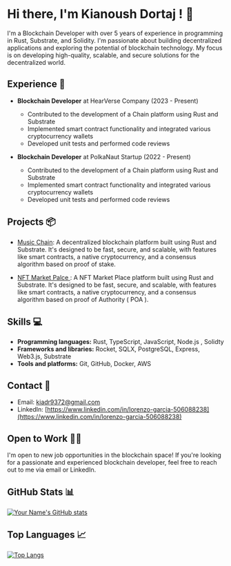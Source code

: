 # Hi there, I'm  Kianoush Dortaj ! 👋

 I'm a Blockchain Developer with over 5 years of experience in programming in Rust, Substrate, and Solidity. I'm passionate about building decentralized applications and exploring the potential of blockchain technology. My focus is on developing high-quality, scalable, and secure solutions for the decentralized world.


## Experience 🚀

- **Blockchain Developer** at HearVerse Company (2023 - Present)
  - Contributed to the development of a Chain platform using Rust and Substrate
  - Implemented smart contract functionality and integrated various cryptocurrency wallets
  - Developed unit tests and performed code reviews

- **Blockchain Developer** at PolkaNaut Startup (2022 - Present)
  - Contributed to the development of a Chain platform using Rust and Substrate
  - Implemented smart contract functionality and integrated various cryptocurrency wallets
  - Developed unit tests and performed code reviews

## Projects 📦

- [Music Chain](https://github.com/HearVerse/music-chain): A decentralized blockchain platform built using Rust and Substrate. It's designed to be fast, secure, and scalable, with features like smart contracts, a native cryptocurrency, and a consensus algorithm based on proof of stake.

- [NFT Market Palce ](https://github.com/Kianoush-Dortaj/substrate_nft): A NFT Market Place platform built using Rust and Substrate. It's designed to be fast, secure, and scalable, with features like smart contracts, a native cryptocurrency, and a consensus algorithm based on proof of Authority ( POA ).



## Skills 💻

- **Programming languages:** Rust, TypeScript, JavaScript, Node.js , Solidty
- **Frameworks and libraries:** Rocket, SQLX, PostgreSQL, Express, Web3.js, Substrate
- **Tools and platforms:** Git, GitHub, Docker, AWS

## Contact 📧

- Email: [kiadr9372@gmail.com](mailto:kiadr9372@gmail.com)
- LinkedIn: [https://www.linkedin.com/in/lorenzo-garcia-506088238](https://www.linkedin.com/in/lorenzo-garcia-506088238)

## Open to Work 👨‍💻

I'm open to new job opportunities in the blockchain space! If you're looking for a passionate and experienced blockchain developer, feel free to reach out to me via email or LinkedIn.

## GitHub Stats 📊

[![Your Name's GitHub stats](https://github-readme-stats.vercel.app/api?username=Kianoush-Dortaj&show_icons=true&theme=dracula)](https://github.com/Kianoush-Dortaj/github-readme-stats)

## Top Languages 📈

[![Top Langs](https://github-readme-stats.vercel.app/api/top-langs/?username=Kianoush-Dortaj&layout=compact&theme=dracula)](https://github.com/Kianoush-Dortaj/github-readme-stats)
